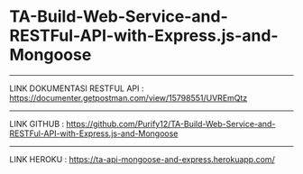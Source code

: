 # TA-Build-Web-Service-and-RESTFul-API-with-Express.js-and-Mongoose

----
LINK DOKUMENTASI RESTFUL API : https://documenter.getpostman.com/view/15798551/UVREmQtz

----
LINK GITHUB : https://github.com/Purify12/TA-Build-Web-Service-and-RESTFul-API-with-Express.js-and-Mongoose

----
LINK HEROKU : https://ta-api-mongoose-and-express.herokuapp.com/